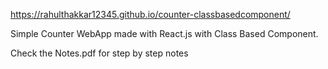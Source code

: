 https://rahulthakkar12345.github.io/counter-classbasedcomponent/


Simple Counter WebApp made with React.js with Class Based Component.

Check the Notes.pdf for step by step notes
